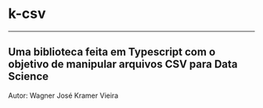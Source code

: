 # k-csv
---
## Uma biblioteca feita em Typescript com o objetivo de manipular arquivos CSV para Data Science

Autor: Wagner José Kramer Vieira
